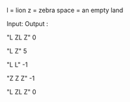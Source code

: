 l = lion
z = zebra
space = an empty land 

   Input:                Output :

 "L  ZL Z"                0

 "L     Z"                5

 "L     L"                -1

 "Z   Z   Z"              -1
 
 "L  ZL  Z"               0
